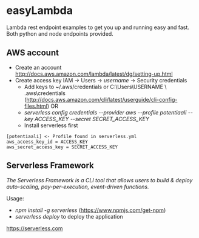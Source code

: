 # easyLambda

Lambda rest endpoint examples to get you up and running easy and fast. Both python and node endpoints provided.

## AWS account

- Create an account http://docs.aws.amazon.com/lambda/latest/dg/setting-up.html
- Create access key IAM -> Users -> *username* -> Security credentials
    - Add keys to ~/.aws/credentials or C:\Users\USERNAME \ .aws\credentials (http://docs.aws.amazon.com/cli/latest/userguide/cli-config-files.html)
 OR
    - *serverless config credentials --provider aws --profile potentiaali --key ACCESS_KEY --secret SECRET_ACCESS_KEY*
    - Install serverless first


```
[potentiaali] <- Profile found in serverless.yml
aws_access_key_id = ACCESS_KEY
aws_secret_access_key = SECRET_ACCESS_KEY
```

## Serverless Framework

*The Serverless Framework is a CLI tool that allows users to build & deploy auto-scaling, pay-per-execution, event-driven functions.*

Usage:
- *npm install -g serverless* (https://www.npmjs.com/get-npm)
- *serverless deploy* to deploy the application

https://serverless.com
